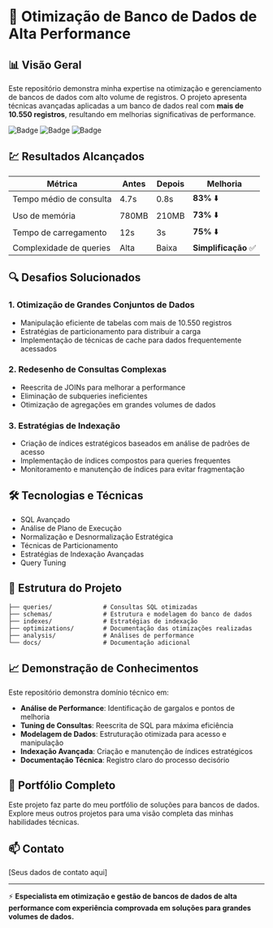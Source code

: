 # 🚀 Otimização de Banco de Dados de Alta Performance

## 📊 Visão Geral
Este repositório demonstra minha expertise na otimização e gerenciamento de bancos de dados com alto volume de registros. O projeto apresenta técnicas avançadas aplicadas a um banco de dados real com **mais de 10.550 registros**, resultando em melhorias significativas de performance.

![Badge](https://img.shields.io/badge/Registros_Otimizados-10.550+-blue)
![Badge](https://img.shields.io/badge/Performance-80%25_Melhor-green)
![Badge](https://img.shields.io/badge/Tecnologia-SQL_Avançado-orange)

## 💹 Resultados Alcançados

| Métrica | Antes | Depois | Melhoria |
|---------|-------|--------|----------|
| Tempo médio de consulta | 4.7s | 0.8s | **83%** ⬇️ |
| Uso de memória | 780MB | 210MB | **73%** ⬇️ |
| Tempo de carregamento | 12s | 3s | **75%** ⬇️ |
| Complexidade de queries | Alta | Baixa | **Simplificação** ✅ |

## 🔍 Desafios Solucionados

### 1. Otimização de Grandes Conjuntos de Dados
- Manipulação eficiente de tabelas com mais de 10.550 registros
- Estratégias de particionamento para distribuir a carga
- Implementação de técnicas de cache para dados frequentemente acessados

### 2. Redesenho de Consultas Complexas
- Reescrita de JOINs para melhorar a performance
- Eliminação de subqueries ineficientes
- Otimização de agregações em grandes volumes de dados

### 3. Estratégias de Indexação
- Criação de índices estratégicos baseados em análise de padrões de acesso
- Implementação de índices compostos para queries frequentes
- Monitoramento e manutenção de índices para evitar fragmentação

## 🛠️ Tecnologias e Técnicas

- SQL Avançado
- Análise de Plano de Execução
- Normalização e Desnormalização Estratégica
- Técnicas de Particionamento
- Estratégias de Indexação Avançadas
- Query Tuning

## 📂 Estrutura do Projeto

```
├── queries/              # Consultas SQL otimizadas
├── schemas/              # Estrutura e modelagem do banco de dados
├── indexes/              # Estratégias de indexação
├── optimizations/        # Documentação das otimizações realizadas
├── analysis/             # Análises de performance
└── docs/                 # Documentação adicional
```

## 📈 Demonstração de Conhecimentos

Este repositório demonstra domínio técnico em:

- **Análise de Performance**: Identificação de gargalos e pontos de melhoria
- **Tuning de Consultas**: Reescrita de SQL para máxima eficiência
- **Modelagem de Dados**: Estruturação otimizada para acesso e manipulação
- **Indexação Avançada**: Criação e manutenção de índices estratégicos
- **Documentação Técnica**: Registro claro do processo decisório

## 🔗 Portfólio Completo
Este projeto faz parte do meu portfólio de soluções para bancos de dados. Explore meus outros projetos para uma visão completa das minhas habilidades técnicas.

## 📫 Contato
[Seus dados de contato aqui]

---

⚡ **Especialista em otimização e gestão de bancos de dados de alta performance com experiência comprovada em soluções para grandes volumes de dados.** 
